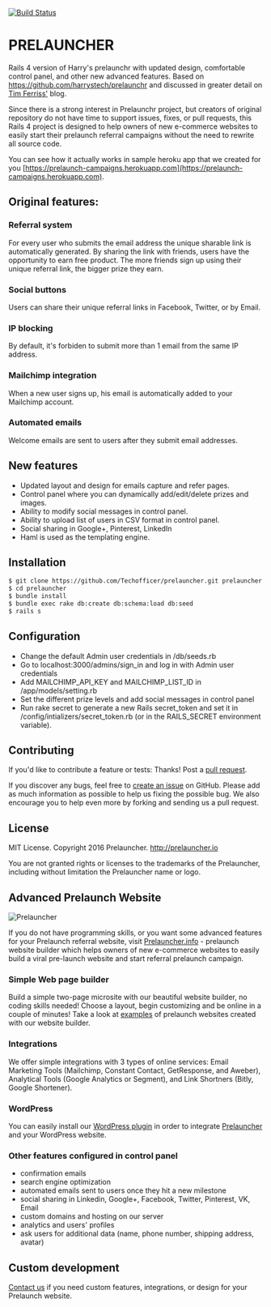 [![Build Status](https://travis-ci.org/Techofficer/prelauncher.svg?branch=master)](https://travis-ci.org/Techofficer/prelauncher)

# PRELAUNCHER

Rails 4 version of Harry's prelaunchr with updated design, comfortable control panel, and other new advanced features. Based on https://github.com/harrystech/prelaunchr and discussed in greater detail on [Tim Ferriss'](http://fourhourworkweek.com/2014/07/21/harrys-prelaunchr-email/) blog.

Since there is a strong interest in Prelaunchr project, but creators of original repository do not have time to support issues, fixes, or pull requests, this Rails 4 project is designed to help owners of new e-commerce websites to easily start their prelaunch referral campaigns without the need to rewrite all source code.

You can see how it actually works in sample heroku app that we created for you [https://prelaunch-campaigns.herokuapp.com](https://prelaunch-campaigns.herokuapp.com).

## Original features:
### Referral system
For every user who submits the email address the unique sharable link is automatically generated. By sharing the link with friends, users have the opportunity to earn free product. The more friends sign up using their unique referral link, the bigger prize they earn.
### Social buttons
Users can share their unique referral links in Facebook, Twitter, or by Email.
### IP blocking
By default, it's forbiden to submit more than 1 email from the same IP address.
### Mailchimp integration
When a new user signs up, his email is automatically added to your Mailchimp account.
### Automated emails
Welcome emails are sent to users after they submit email addresses.
## New features
- Updated layout and design for emails capture and refer pages.
- Control panel where you can dynamically add/edit/delete prizes and images.
- Ability to modify social messages in control panel.
- Ability to upload list of users in CSV format in control panel.
- Social sharing in Google+, Pinterest, LinkedIn
- Haml is used as the templating engine.

## Installation
```sh
$ git clone https://github.com/Techofficer/prelauncher.git prelauncher
$ cd prelauncher
$ bundle install
$ bundle exec rake db:create db:schema:load db:seed
$ rails s
```
## Configuration
- Change the default Admin user credentials in /db/seeds.rb
- Go to localhost:3000/admins/sign_in and log in with Admin user credentials
- Add MAILCHIMP_API_KEY and MAILCHIMP_LIST_ID in /app/models/setting.rb
- Set the different prize levels and add social messages in control panel
- Run rake secret to generate a new Rails secret_token and set it in /config/intializers/secret_token.rb (or in the RAILS_SECRET environment variable).

## Contributing
If you'd like to contribute a feature or tests: Thanks! Post a [pull request](https://github.com/Techofficer/prelauncher/compare/).

If you discover any bugs, feel free to [create an issue](https://github.com/Techofficer/prelauncher/issues) on GitHub. Please add as much information as possible to help us fixing the possible bug. We also encourage you to help even more by forking and sending us a pull request.

## License
MIT License. Copyright 2016 Prelauncher. http://prelauncher.io

You are not granted rights or licenses to the trademarks of the Prelauncher, including without limitation the Prelauncher name or logo.

## Advanced Prelaunch Website
![Prelauncher](http://prelauncher.info/prelauncher-black.png)

If you do not have programming skills, or you want some advanced features for your Prelaunch referral website, visit [Prelauncher.info](http://prelauncher.info) - prelaunch website builder which helps owners of new e-commerce websites to easily build a viral pre-launch website and start referral prelaunch campaign.
### Simple Web page builder
Build a simple two-page microsite with our beautiful website builder, no coding skills needed! Choose a layout, begin customizing and be online in a couple of minutes! Take a look at [examples](http://prelauncher.info/examples) of prelaunch websites created with our website builder.  
### Integrations
We offer simple integrations with 3 types of online services: Email Marketing Tools (Mailchimp, Constant Contact, GetResponse, and Aweber), Analytical Tools (Google Analytics or Segment), and Link Shortners (Bitly, Google Shortener).
### WordPress
You can easily install our [WordPress plugin](https://github.com/Techofficer/wordpress-prelauncher) in order to integrate [Prelauncher](http://prelauncher.info) and your WordPress website.
### Other features configured in control panel
- confirmation emails
- search engine optimization
- automated emails sent to users once they hit a new milestone
- social sharing in Linkedin, Google+, Facebook, Twitter, Pinterest, VK, Email
- custom domains and hosting on our server
- analytics and users' profiles
- ask users for additional data (name, phone number, shipping address, avatar)

## Custom development
[Contact us](http://prelauncher.io) if you need custom features, integrations, or design for your Prelaunch website.


